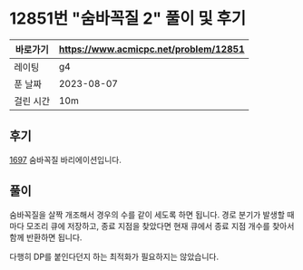 # 12851번 "숨바꼭질 2" 풀이 및 후기

| 바로가기  | <https://www.acmicpc.net/problem/12851> |
| --------- | --------------------------------------- |
| 레이팅    | g4                                      |
| 푼 날짜   | 2023-08-07                              |
| 걸린 시간 | 10m                                     |

## 후기

[1697](../1697) 숨바꼭질 바리에이션입니다.

## 풀이

숨바꼭질을 살짝 개조해서 경우의 수를 같이 세도록 하면 됩니다.
경로 분기가 발생할 때마다 모조리 큐에 저장하고, 종료 지점을 찾았다면 현재 큐에서 종료 지점 개수를 찾아서 함께 반환하면 됩니다.

다행히 DP를 붙인다던지 하는 최적화가 필요하지는 않았습니다.
